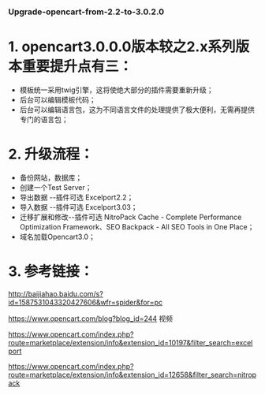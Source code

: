 ### Upgrade-opencart-from-2.2-to-3.0.2.0

# 1. opencart3.0.0.0版本较之2.x系列版本重要提升点有三：

+ 模板统一采用twig引擎，这将使绝大部分的插件需要重新升级；
+ 后台可以编辑模板代码；
+ 后台可以编辑语言包，这为不同语言文件的处理提供了极大便利，无需再提供专门的语言包；


# 2. 升级流程：

+ 备份网站，数据库；
+ 创建一个Test Server；
+ 导出数据 --插件可选 Excelport2.2；
+ 导入数据 --插件可选 Excelport3.03；
+ 迁移扩展和修改--插件可选 NitroPack Cache - Complete Performance Optimization Framework、SEO Backpack - All SEO Tools in One Place；
+ 域名加载Opencart3.0；



# 3. 参考链接：

http://baijiahao.baidu.com/s?id=1587531043320427606&wfr=spider&for=pc

https://www.opencart.com/blog?blog_id=244 视频

https://www.opencart.com/index.php?route=marketplace/extension/info&extension_id=10197&filter_search=excelport

https://www.opencart.com/index.php?route=marketplace/extension/info&extension_id=12658&filter_search=nitropack

